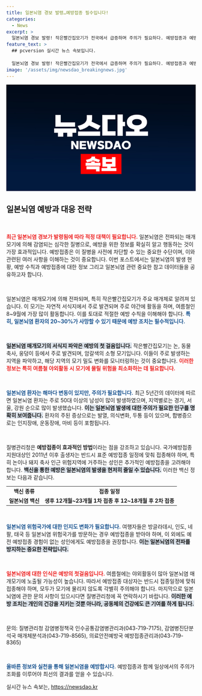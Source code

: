 ```yaml
---
title: 일본뇌염 경보 발령…예방접종 필수입니다!
categories:
  - News
excerpt: >
  일본뇌염 경보 발령! 작은빨간집모기가 전국에서 급증하며 주의가 필요하다. 예방접종과 예방수칙을 지켜 안전한 여름을 보내세요!
feature_text: >
  ## pcversion 실시간 뉴스 속보입니다.

  일본뇌염 경보 발령! 작은빨간집모기가 전국에서 급증하며 주의가 필요하다. 예방접종과 예방수칙을 지켜 안전한 여름을 보내세요!
image: '/assets/img/newsdao_breakingnews.jpg'
---
```


<p><img src="/assets/img/newsdao_breakingnews.jpg" alt="pcversion 속보" /></p>

<h2 data-ke-size="size26">일본뇌염 예방과 대응 전략</h2>

<p data-ke-size="size16">&nbsp;</p>

<p><b><span style="color: #ee2323;">최근 일본뇌염 경보가 발령됨에 따라 적정 대책이 필요합니다.</span></b> 일본뇌염은 전파되는 매개모기에 의해 감염되는 심각한 질병으로, 예방을 위한 정보를 확실히 알고 행동하는 것이 가장 효과적입니다. 예방접종은 이 질병을 사전에 차단할 수 있는 중요한 수단이며, 이와 관련된 여러 사항을 이해하는 것이 중요합니다. 이번 포스트에서는 일본뇌염의 발생 현황, 예방 수칙과 예방접종에 대한 정보 그리고 일본뇌염 관련 중요한 참고 데이터들을 공유하고자 합니다.</p>

<p data-ke-size="size16">&nbsp;</p>

<p>일본뇌염은 매개모기에 의해 전파되며, 특히 작은빨간집모기가 주요 매개체로 알려져 있습니다. 이 모기는 자연적 서식지에서 주로 발견되며 주로 야간에 활동을 하며, 여름철인 8~9월에 가장 많이 활동합니다. 이를 토대로 적절한 예방 수칙을 이해해야 합니다. <b><span style="color: #1a5490;">특히, 일본뇌염 환자의 20~30%가 사망할 수 있기 때문에 예방 조치는 필수적입니다.</span></b></p>

<p data-ke-size="size16">&nbsp;</p>

<p><b><span style="background-color: #21538527;">일본뇌염 매개모기의 서식지 파악은 예방의 첫 걸음입니다.</span></b> 작은빨간집모기는 논, 동물축사, 웅덩이 등에서 주로 발견되며, 암갈색의 소형 모기입니다. 이들이 주로 발생하는 지역을 파악하고, 해당 지역의 모기 밀도 변화를 모니터링하는 것이 중요합니다. <b><span style="color: #ee2323;">이러한 정보는 특히 여름철 야외활동 시 모기에 물릴 위험을 최소화하는 데 필요합니다.</span></b></p>

<p data-ke-size="size16">&nbsp;</p>

<p><b><span style="color: #1a5490;">일본뇌염 환자는 해마다 변동이 있지만, 주의가 필요합니다.</span></b> 최근 5년간의 데이터에 따르면 일본뇌염 환자는 주로 50대 이상의 남성이 많이 발생하였으며, 지역별로는 경기, 서울, 강원 순으로 많이 발생했습니다. <b><span style="background-color: #21538527;">이는 일본뇌염 발생에 대한 주의가 필요한 인구를 명확히 보여줍니다.</span></b> 환자의 주된 증상으로는 발열, 의식변화, 두통 등이 있으며, 합병증으로는 인지장애, 운동장애, 마비 등이 포함됩니다.</p>

<p data-ke-size="size16">&nbsp;</p>

<p>질병관리청은 <b>예방접종이 효과적인 방법</b>이라는 점을 강조하고 있습니다. 국가예방접종 지원대상인 2011년 이후 출생자는 반드시 표준 예방접종 일정에 맞춰 접종해야 하며, 특히 논이나 돼지 축사 인근 위험지역에 거주하는 성인은 추가적인 예방접종을 고려해야 합니다. <b><span style="background-color: #21538527;">백신을 통한 예방은 일본뇌염의 발생을 현저히 줄일 수 있습니다.</span></b> 이러한 백신 정보는 다음과 같습니다.</p>

<table style="border-collapse: collapse; width: 100%;">
<tr>
<td style="text-align: center; height: 17px;"><b>백신 종류</b></td>
<td style="text-align: center; height: 17px;"><b>접종 일정</b></td>
</tr>
<tr>
<td style="text-align: center; height: 17px;"><b>일본뇌염 백신</b></td>
<td style="text-align: center; height: 17px;"><b>생후 12개월~23개월 1차 접종 후 12~18개월 후 2차 접종</b></td>
</tr>
</table>

<p data-ke-size="size16">&nbsp;</p>

<p><b><span style="color: #1a5490;">일본뇌염 위험국가에 대한 인지도 변화가 필요합니다.</span></b> 여행자들은 방글라데시, 인도, 네팔, 태국 등 일본뇌염 위험국가를 방문하는 경우 예방접종을 받아야 하며, 이 외에도 예전 예방접종 경험이 없는 성인에게도 예방접종을 권장합니다. <b><span style="background-color: #21538527;">이는 일본뇌염의 전파를 방지하는 중요한 전략입니다.</span></b></p>

<p data-ke-size="size16">&nbsp;</p>

<p><b><span style="color: #ee2323;">일본뇌염에 대한 인식은 예방의 첫걸음입니다.</span></b> 여름철에는 야외활동이 많아 일본뇌염 매개모기에 노출될 가능성이 높습니다. 따라서 예방접종 대상자는 반드시 접종일정에 맞춰 접종해야 하며, 모두가 모기에 물리지 않도록 각별히 주의해야 합니다. 마지막으로 일본뇌염에 관한 문의 사항이 있으시다면 질병관리청에 꼭 연락하시기 바랍니다. <b><span style="background-color: #21538527;">이러한 예방 조치는 개인의 건강을 지키는 것뿐 아니라, 공동체의 건강에도 큰 기여를 하게 됩니다.</span></b></p>

<p data-ke-size="size16">&nbsp;</p>

<p>문의: 질병관리청 감염병정책국 인수공통감염병관리과(043-719-7175), 감염병진단분석국 매개체분석과(043-719-8565), 의료안전예방국 예방접종관리과(043-719-8365)</p>

<p data-ke-size="size16">&nbsp;</p>

<p><b><span style="color: #1a5490;">올바른 정보와 실천을 통해 일본뇌염을 예방합시다.</span></b> 예방접종과 함께 일상에서의 주의가 조화를 이루어야 최선의 결과를 얻을 수 있습니다.</p>
실시간 뉴스 속보는, <a href="https://newsdao.kr" rel="dofollow">https://newsdao.kr</a>


